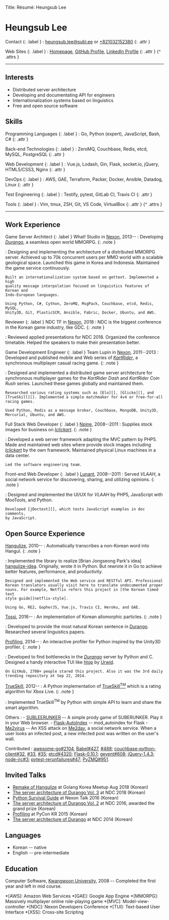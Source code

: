 Title: Résumé: Heungsub Lee

Heungsub Lee
============

Contact {: .label }
: [heungsub.lee@subl.ee](mailto:heungsub.lee@subl.ee)
  or
  [+821032152380](sms:821032152380)
  {: .attr }

Web Sites {: .label }
: [Homepage](/),
  [GitHub Profile](https://github.com/sublee),
  [LinkedIn Profile](https://linkedin.com/in/sublee)
  {: .attr }
{^ .attrs }

---

Interests
---------

- Distributed server architecture
- Developing and documentating API for engineers
- Internationalization systems based on linguistics
- Free and open source software

Skills
------

Programming Languages {: .label }
: Go, Python (expert), JavaScript, Bash, C#
  {: .attr }

Back-end Technologies {: .label }
: ZeroMQ, Couchbase, Redis, etcd, MySQL, PostgreSQL
  {: .attr }

Web Development {: .label }
: Vue.js, Lodash, Gin, Flask, socket.io, jQuery, HTML5/CSS3, Nginx
  {: .attr }

DevOps {: .label }
: AWS, GAE, Terraform, Packer, Docker, Ansible, Datadog, Linux
  {: .attr }

Test Engineering {: .label }
: Testify, pytest, GitLab CI, Travis CI
  {: .attr }

Tools {: .label }
: Vim, tmux, ZSH, Git, VS Code, VirtualBox
  {: .attr }
{^ .attrs }

---

Work Experience
---------------

Game Server Architect {: .label }
What! Studio in [Nexon][], 2013--
:   Developing <cite>[Durango][]</cite>, a seamless open world MMORPG.
    {: .note }

:   Designing and implementing the architecture of a distributed MMORPG server.
    Achieved up to 70k concurrent users per MMO world with a scalable
    geological space. Launched this game in Korea and Indonesia. Maintained
    the game service continuously.

    Built an internationalization system based on gettext. Implemented a high
    quality message interpolation focused on linguistics features of Korean and
    Indo-European languages.

    Using Python, C#, Cython, ZeroMQ, MsgPack, Couchbase, etcd, Redis, MySQL,
    Unity3D, Git, PlasticSCM, Ansible, Fabric, Docker, Ubuntu, and AWS.

Reviewer {: .label }
NDC TF in [Nexon][], 2018
:   NDC is the biggest conference in the Korean game industry, like GDC.
    {: .note }

:   Reviewed applied presentations for NDC 2018. Organized the conference
    timetable. Helped the speakers to make their presentation better.

Game Development Engineer {: .label }
Team Lupin in [Nexon][], 2011--2013
:   Developed and published mobile and Web series of
    <cite>[KartRider][]</cite>, a synchronous multiplayer casual racing game.
    {: .note }

:   Designed and implemented a distributed game server architecture for
    synchronous multiplayer games for the <cite>KartRider Dash</cite> and
    <cite>KartRider Coin Rush</cite> series. Launched these games globally and
    maintained them.

    Researched various rating systems such as [Elo][], [Glicko][], and
    [TrueSkill][]. Implemented a simple matchmaker for 4v4 or free-for-all
    racing games.

    Used Python, Redis as a message broker, Couchbase, MongoDB, Unity3D,
    Mercurial, Ubuntu, and AWS.

Full Stack Web Developer {: .label }
[Npine][], 2008--2011
:   Supplies stock images for business on <cite>[Iclickart][]</cite>.
    {: .note }

:   Developed a web server framework adapting the MVC pattern by PHP5. Made
    and maintained web sites where provide stock images including
    <cite>[Iclickart][]</cite> by the own framework. Maintained physical Linux
    machines in a data center.

    Led the software engineering team.

Front-end Web Developer {: .label }
[Lunant][], 2008--2011
:   Served <cite>VLAAH</cite>, a social network service for discovering,
    sharing, and utilizing opinions.
    {: .note }

:   Designed and implemented the UI/UX for <cite>VLAAH</cite> by PHP5,
    JavaScript with MooTools, and Python.

    Developed [jDoctest][], which tests JavaScript examples in doc comments,
    by JavaScript.

Open Source Experience
----------------------

[Hangulize][], 2010--
:   Automatically transcribes a non-Korean word into Hangul.
    {: .note }

:   Implemented the library to realize [Brian Jongseong Park's idea]
    [hangulize-idea]. Originally, wrote it in Python. But rewrote it in Go to
    achieve better features, performance, and productivity.

    Designed and implemented the Web service and RESTful API. Professional
    Korean translators usually visit here to translate undocumented proper
    nouns. For example, Netflix refers this project in [the Korean timed text
    style guide][netflix-style].

    Using Go, RE2, GopherJS, Vue.js, Travis CI, Heroku, and GAE.

[Tossi][], 2016--
:   An implementation of Korean allomorphic particles.
    {: .note }

:   Developed to provide the most natural Korean sentence in [Durango][].
    Researched several linguistics papers.

[Profiling][], 2014--
:   An interactive profiler for Python inspired by the Unity3D profiler.
    {: .note }

:   Developed to find bottlenecks in the <cite>[Durango][]</cite> server by
    Python and C. Designed a handy interactive TUI like [htop][] by [Urwid][].

    On GitHub, 2700+ people stared this project. Also it was the 3rd daily
    trending repository at Sep 22, 2014.

[TrueSkill][trueskill-py], 2012--
:   A Python implementation of [TrueSkill<sup>TM</sup>][trueskill] which is a
    rating algorithm for Xbox Live.
    {: .note }

:   Implemented TrueSkill<sup>TM</sup> by Python with simple API to learn and
    share the smart algorithm.

Others
:   - [SUBLEERUNKER][] -- A simple prody game of SUBERUNKER.
                          Play it in your Web browser.
    - [Flask-AutoIndex][] -- mod_autoindex for Flask
    - [Me2virus][] -- An XSS attack on [Me2day][], a social network service.
                      When a user looks an infected post, a new infected post
                      was written on the user's wall.

Contributed
:   [awesome-go#2104](https://github.com/avelino/awesome-go/pull/2104),
    [Babel#427](https://github.com/python-babel/babel/pull/427),
    [#488](https://github.com/python-babel/babel/pull/488);
    [couchbase-python-client#32](
      https://github.com/couchbase/couchbase-python-client/pull/32),
    [#33](https://github.com/couchbase/couchbase-python-client/pull/33),
    [#35](https://github.com/couchbase/couchbase-python-client/pull/35);
    [etcd#4320](https://github.com/coreos/etcd/pull/4320);
    [Flask-0.10.1](https://github.com/mitsuhiko/flask/commit/6fca662);
    [gevent#608](https://github.com/gevent/gevent/pull/608);
    [jQuery-1.4.3](https://blog.jquery.com/2010/10/16/jquery-143-released/);
    [node-irc#3](https://github.com/martynsmith/node-irc/pull/3);
    [pytest-rerunfailures#47](
      https://github.com/pytest-dev/pytest-rerunfailures/pull/47);
    [PyZMQ#951](https://github.com/zeromq/pyzmq/pull/951).

Invited Talks
-------------

- [Remake of Hangulize][gokr1808] at Golang Korea Meetup Aug 2018 (Korean)
- [The server architecture of Durango Vol. 3][ndc18] at NDC 2018 (Korean)
- [Python Survival Guide][nxtk16] at Nexon Talk 2016 (Korean)
- [The server architecture of Durango Vol. 2][ndc16] at NDC 2016,
  awarded the grand prize (Korean)
- [Profiling][pycon15] at PyCon KR 2015 (Korean)
- [The server architecture of Durango][ndc14] at NDC 2014 (Korean)

[ndc18]: https://subl.ee/~ndc18
[ndc16]: https://subl.ee/~ndc16
[ndc14]: https://subl.ee/~ndc14

[gokr1808]: https://subl.ee/~gokr1808
[nxtk16]:   https://subl.ee/~nxtk16
[pycon15]:  https://subl.ee/~pycon15

Languages
---------

- Korean -- native
- English -- pre-intermediate

Education
---------

Computer Software, [Kwangwoon University][kw], 2008
-- Completed the first year and left in mid course.

<!-- links -->
[durango]: http://durango.nexon.com/
[elo]: https://en.wikipedia.org/wiki/Elo_rating_system
[flask-autoindex]: http://pythonhosted.org/Flask-AutoIndex
[glicko]: https://en.wikipedia.org/wiki/Glicko_rating_system
[hangulize-idea]: http://iceager.egloos.com/2610028
[hangulize]: https://hangulize.org/
[htop]: http://hisham.hm/htop
[iclickart]: http://iclickart.co.kr/
[jdoctest]: https://lunant.github.com/jdoctest
[kartrider]: http://kart.nexon.com/
[kw]: http://www.kw.ac.kr/
[lunant]: http://lunant.net/
[me2day]: https://en.wikipedia.org/wiki/Me2day
[me2virus]: https://github.com/sublee/me2virus
[netflix-style]: https://partnerhelp.netflixstudios.com/hc/en-us/articles/216001127-Korean-Timed-Text-Style-Guide
[nexon]: https://company.nexon.com/eng
[npine]: http://en.npine.com/
[profiling]: https://github.com/what-studio/profiling
[subleerunker]: /runker/
[tossi]: https://github.com/what-studio/tossi
[trueskill-py]: https://trueskill.org/
[trueskill]: http://research.microsoft.com/en-us/projects/trueskill/
[urwid]: http://urwid.org/
[vindictus]: https://en.wikipedia.org/wiki/Vindictus

<!-- abbrs -->
*[AWS]: Amazon Web Services
*[GAE]: Google App Engine
*[MMORPG]: Massively multiplayer online role-playing game
*[MVC]: Model-view-controller
*[NDC]: Nexon Developers Conference
*[TUI]: Text-based User Interface
*[XSS]: Cross-site Scripting
